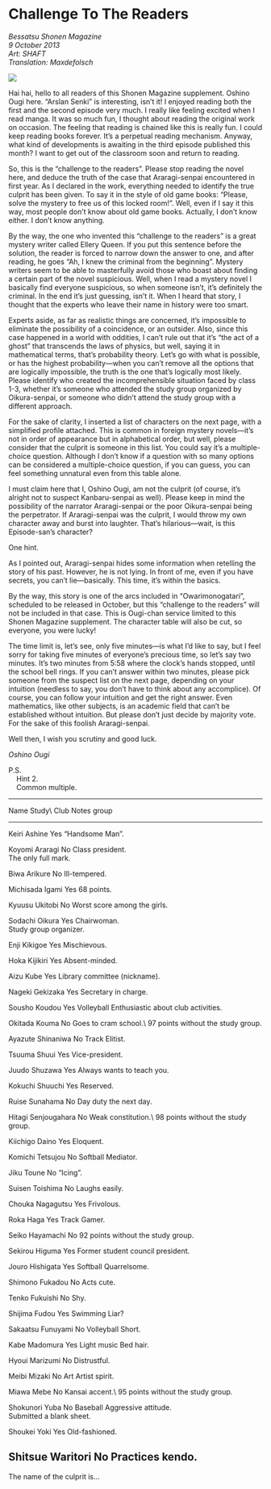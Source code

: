 # Challenge To The Readers

_Bessatsu Shonen Magazine_  
_9 October 2013_  
_Art: SHAFT_  
_Translation: Maxdefolsch_

![](17_challenge_to_the_readers.jpg)

Hai hai, hello to all readers of this Shonen Magazine supplement. Oshino Ougi here. “Arslan Senki” is interesting, isn’t it! I enjoyed reading both the first and the second episode very much. I really like feeling excited when I read manga. It was so much fun, I thought about reading the original work on occasion. The feeling that reading is chained like this is really fun. I could keep reading books forever. It’s a perpetual reading mechanism. Anyway, what kind of developments is awaiting in the third episode published this month? I want to get out of the classroom soon and return to reading.

So, this is the “challenge to the readers”. Please stop reading the novel here, and deduce the truth of the case that Araragi-senpai encountered in first year. As I declared in the work, everything needed to identify the true culprit has been given. To say it in the style of old game books: “Please, solve the mystery to free us of this locked room!”. Well, even if I say it this way, most people don’t know about old game books. Actually, I don’t know either. I don’t know anything.

By the way, the one who invented this “challenge to the readers” is a great mystery writer called Ellery Queen. If you put this sentence before the solution, the reader is forced to narrow down the answer to one, and after reading, he goes “Ah, I knew the criminal from the beginning”. Mystery writers seem to be able to masterfully avoid those who boast about finding a certain part of the novel suspicious. Well, when I read a mystery novel I basically find everyone suspicious, so when someone isn’t, it’s definitely the criminal. In the end it’s just guessing, isn’t it. When I heard that story, I thought that the experts who leave their name in history were too smart.

Experts aside, as far as realistic things are concerned, it’s impossible to eliminate the possibility of a coincidence, or an outsider. Also, since this case happened in a world with oddities, I can’t rule out that it’s “the act of a ghost” that transcends the laws of physics, but well, saying it in mathematical terms, that’s probability theory. Let’s go with what is possible, or has the highest probability—when you can’t remove all the options that are logically impossible, the truth is the one that’s logically most likely. Please identify who created the incomprehensible situation faced by class 1-3, whether it’s someone who attended the study group organized by Oikura-senpai, or someone who didn’t attend the study group with a different approach.

For the sake of clarity, I inserted a list of characters on the next page, with a simplified profile attached. This is common in foreign mystery novels—it’s not in order of appearance but in alphabetical order, but well, please consider that the culprit is someone in this list. You could say it’s a multiple-choice question. Although I don’t know if a question with so many options can be considered a multiple-choice question, if you can guess, you can feel something unnatural even from this table alone.

I must claim here that I, Oshino Ougi, am not the culprit (of course, it’s alright not to suspect Kanbaru-senpai as well). Please keep in mind the possibility of the narrator Araragi-senpai or the poor Oikura-senpai being the perpetrator. If Araragi-senpai was the culprit, I would throw my own character away and burst into laughter. That’s hilarious—wait, is this Episode-san’s character?

One hint.

As I pointed out, Araragi-senpai hides some information when retelling the story of his past. However, he is not lying. In front of me, even if you have secrets, you can’t lie—basically. This time, it’s within the basics.

By the way, this story is one of the arcs included in “Owarimonogatari”, scheduled to be released in October, but this “challenge to the readers” will not be included in that case. This is Ougi-chan service limited to this Shonen Magazine supplement. The character table will also be cut, so everyone, you were lucky!

The time limit is, let’s see, only five minutes—is what I’d like to say, but I feel sorry for taking five minutes of everyone’s precious time, so let’s say two minutes. It’s two minutes from 5:58 where the clock’s hands stopped, until the school bell rings. If you can’t answer within two minutes, please pick someone from the suspect list on the next page, depending on your intuition (needless to say, you don’t have to think about any accomplice). Of course, you can follow your intuition and get the right answer. Even mathematics, like other subjects, is an academic field that can’t be established without intuition. But please don’t just decide by majority vote. For the sake of this foolish Araragi-senpai.

Well then, I wish you scrutiny and good luck.

_Oshino Ougi_

P.S.  
    Hint 2\.  
    Common multiple.  

-----------------------------------------------------------------------------------------
Name                         Study\        Club       Notes
                             group                 
------------                -------   -------------   ------------------------
Keiri Ashine                  Yes                     “Handsome Man”.
                                                      
Koyomi Araragi                No                      Class president.\
                                                      The only full mark.
                                                      
Biwa Arikure                  No                      Ill-tempered.
                                                      
Michisada Igami               Yes                     68 points.
                                                      
Kyuusu Ukitobi                No                      Worst score among the girls.
                                                      
Sodachi Oikura                Yes                     Chairwoman.\
                                                      Study group organizer.
                                                      
Enji Kikigoe                  Yes                     Mischievous.
                                                      
Hoka Kijikiri                 Yes                     Absent-minded.
                                                      
Aizu Kube                     Yes                     Library committee (nickname).
                                                      
Nageki Gekizaka               Yes                     Secretary in charge.
                                                      
Sousho Koudou                 Yes       Volleyball    Enthusiastic about club activities.
                                                      
Okitada Kouma                 No                      Goes to cram school.\ 
                                                      97 points without the study group.
                                                      
Ayazute Shinaniwa             No        Track         Elitist.
                                                      
Tsuuma Shuui                  Yes                     Vice-president.
                                                      
Juudo Shuzawa                 Yes                     Always wants to teach you.
                                                      
Kokuchi Shuuchi               Yes                     Reserved.
                                                      
Ruise Sunahama                No                      Day duty the next day.
                                                      
Hitagi Senjougahara           No                      Weak constitution.\ 
                                                      98 points without the study group.
                                                      
Kiichigo Daino                Yes                     Eloquent.
                                                      
Komichi Tetsujou              No        Softball      Mediator.
                                                      
Jiku Toune                    No                      “Icing”.
                                                      
Suisen Toishima               No                      Laughs easily.
                                                      
Chouka Nagagutsu              Yes                     Frivolous.
                                                      
Roka Haga                     Yes       Track         Gamer.
                                                      
Seiko Hayamachi               No                      92 points without the study group.
                                                      
Sekirou Higuma                Yes                     Former student council president.
                                                      
Jouro Hishigata               Yes       Softball      Quarrelsome.
                                                      
Shimono Fukadou               No                      Acts cute.
                                                      
Tenko Fukuishi                No                      Shy.
                                                      
Shijima Fudou                 Yes       Swimming      Liar?
                                                      
Sakaatsu Funuyami             No        Volleyball    Short.
                                                      
Kabe Madomura                 Yes       Light music   Bed hair.
                                                      
Hyoui Marizumi                No                      Distrustful.
                                                      
Meibi Mizaki                  No        Art           Artist spirit.
                                                      
Miawa Mebe                    No                      Kansai accent.\ 
                                                      95 points without the study group.
                                                      
Shokunori Yuba                No        Baseball      Aggressive attitude.\
                                                      Submitted a blank sheet.
                                                      
Shoukei Yoki                  Yes                     Old-fashioned.
                                                      
Shitsue Waritori              No                      Practices kendo.
-----------------------------------------------------------------------------------------

The name of the culprit is...
